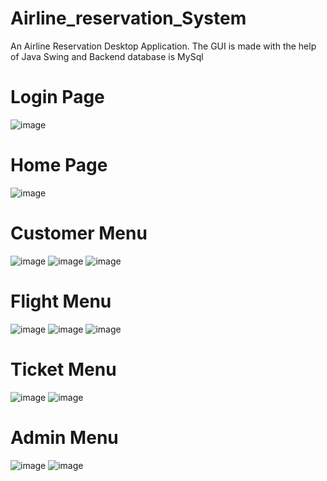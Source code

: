 # Airline_reservation_System
An Airline Reservation Desktop Application. The GUI is made with the help of Java Swing and Backend database is MySql

<h1>Login Page</h1>

![image](https://github.com/NitinBhattacharyya/Airline_reservation_System/assets/42495409/dc7332eb-db90-4242-80a7-909414644aed)

<h1>Home Page</h1>

![image](https://github.com/NitinBhattacharyya/Airline_reservation_System/assets/42495409/0c64e3bf-a159-4fd5-afd2-a53738c56a68)

<h1>Customer Menu</h1>

![image](https://github.com/NitinBhattacharyya/Airline_reservation_System/assets/42495409/7bd8dd8e-d4ff-4adf-95f1-ac0622ea8517)
![image](https://github.com/NitinBhattacharyya/Airline_reservation_System/assets/42495409/5d3eee53-5422-463e-8f64-08a6fd8b8ffd)
![image](https://github.com/NitinBhattacharyya/Airline_reservation_System/assets/42495409/669a2072-59c2-498d-8fec-b553cacc1ade)

<h1>Flight Menu</h1>

![image](https://github.com/NitinBhattacharyya/Airline_reservation_System/assets/42495409/030cd445-59af-4ed7-a1e8-79033ef4987e)
![image](https://github.com/NitinBhattacharyya/Airline_reservation_System/assets/42495409/6cad5524-3cfe-45ab-8f37-c6234a8ffc07)
![image](https://github.com/NitinBhattacharyya/Airline_reservation_System/assets/42495409/b4a35b3c-2ae1-44cc-bb54-32d9e396a7fa)

<h1>Ticket Menu</h1>

![image](https://github.com/NitinBhattacharyya/Airline_reservation_System/assets/42495409/82c23654-a332-4de9-a189-2f4ed65a86b7)
![image](https://github.com/NitinBhattacharyya/Airline_reservation_System/assets/42495409/cdc47263-fa84-4bd7-b653-a3d9917a1d00)

<h1>Admin Menu</h1>

![image](https://github.com/NitinBhattacharyya/Airline_reservation_System/assets/42495409/a567936b-9c9c-4fd3-84cc-d0a0cf4005f4)
![image](https://github.com/NitinBhattacharyya/Airline_reservation_System/assets/42495409/aa26ead4-7597-4487-81fe-3fe43f2a559c)











